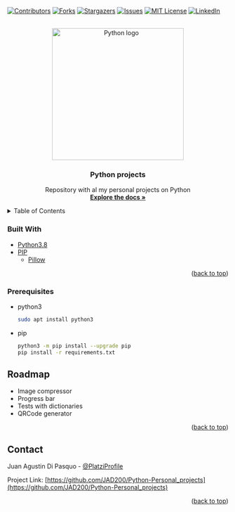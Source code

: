 <div id="top">

  [![Contributors][contributors-shield]][contributors-url]
  [![Forks][forks-shield]][forks-url]
  [![Stargazers][stars-shield]][stars-url]
  [![Issues][issues-shield]][issues-url]
  [![MIT License][license-shield]][license-url]
  [![LinkedIn][linkedin-shield]][linkedin-url]

</div>

<!-- PROJECT LOGO -->
<br />
<div align="center">
  <a href="https://github.com/JAD200/Python-Personal_projects" target="blank" referrerpolicy="no-referrer">
    <img src="https://i.imgur.com/fDkhooA.png" alt="Python logo" width="300" >
  </a>

<h3 align="center">Python projects</h3>

  <p align="center">
    Repository with al my personal projects on Python
    <br />
    <a href="https://github.com/JAD200/Python-Personal_projects" target="blank" referrerpolicy="no-referrer"><strong>Explore the docs »</strong></a>
</div>



<!-- TABLE OF CONTENTS -->
<details>
  <summary>Table of Contents</summary>
  <ol>
    <li><a href="#built-with">Built With</a></li>
    <li><a href="#prerequisites">Prerequisites</a></li>
    <li><a href="#roadmap">Roadmap</a></li>
    <li><a href="#contact">Contact</a></li>
  </ol>
</details>


### Built With

* [Python3.8](https://www.python.org/downloads/release/python-3813/)
* [PIP](https://pypi.org/)
	* [Pillow](https://bit.ly/3OWqUWC)

<p align="right">(<a href="#top">back to top</a>)</p>



### Prerequisites

* python3
  ```sh
  sudo apt install python3
  ```

* pip
  ```sh
  python3 -m pip install --upgrade pip
  pip install -r requirements.txt
  ```

<!-- ROADMAP -->
## Roadmap

- Image compressor
- Progress bar
- Tests with dictionaries
- QRCode generator


<p align="right">(<a href="#top">back to top</a>)</p>


<!-- CONTACT -->
## Contact

Juan Agustin Di Pasquo - [@PlatziProfile](https://platzi.com/p/Juan_Di_Pasquo/)

Project Link: [https://github.com/JAD200/Python-Personal_projects](https://github.com/JAD200/Python-Personal_projects)

<p align="right">(<a href="#top">back to top</a>)</p>



<!-- MARKDOWN LINKS & IMAGES -->
<!-- https://www.markdownguide.org/basic-syntax/#reference-style-links -->
[contributors-shield]: https://img.shields.io/github/contributors/JAD200/Python-Personal_projects.svg?style=flat-square
[contributors-url]: https://github.com/JAD200/Python-Personal_projects/graphs/contributors
[forks-shield]: https://img.shields.io/github/forks/JAD200/Python-Personal_projects.svg?style=flat-square
[forks-url]: https://github.com/JAD200/Python-Personal_projects/network/members
[stars-shield]: https://img.shields.io/github/stars/JAD200/Python-Personal_projects.svg?style=flat-square
[stars-url]: https://github.com/JAD200/Python-Personal_projects/stargazers
[issues-shield]: https://img.shields.io/github/issues/JAD200/Python-Personal_projects.svg?style=flat-square
[issues-url]: https://github.com/JAD200/Python-Personal_projects/issues
[license-shield]: https://img.shields.io/github/license/JAD200/Python-Personal_projects.svg?style=flat-square
[license-url]: https://github.com/JAD200/Python-Personal_projects/blob/master/LICENSE.txt
<!-- LinkedIn -->
[linkedin-shield]: https://img.shields.io/badge/-LinkedIn-black.svg?style=for-the-badge&logo=linkedin&colorB=blue
[linkedin-url]: https://linkedin.com/in/juan-agustin-di-pasquo-jad
